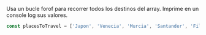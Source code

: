 Usa un bucle forof para recorrer todos los destinos del array. Imprime en un console log sus valores.
```js
const placesToTravel = ['Japon', 'Venecia', 'Murcia', 'Santander', 'Filipinas', 'Madagascar']
```
